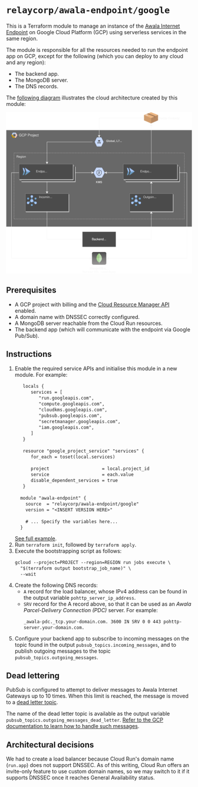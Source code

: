 # `relaycorp/awala-endpoint/google`

This is a Terraform module to manage an instance of the [Awala Internet Endpoint](https://docs.relaycorp.tech/awala-endpoint-internet/) on Google Cloud Platform (GCP) using serverless services in the same region.

The module is responsible for all the resources needed to run the endpoint app on GCP, except for the following (which you can deploy to any cloud and any region):

- The backend app.
- The MongoDB server.
- The DNS records.

The [following diagram](https://github.com/relaycorp/terraform-google-awala-endpoint/blob/main/diagrams/cloud.svg) illustrates the cloud architecture created by this module:

![](./diagrams/cloud.svg)

## Prerequisites

- A GCP project with billing and the [Cloud Resource Manager API](https://console.developers.google.com/apis/api/cloudresourcemanager.googleapis.com/overview) enabled.
- A domain name with DNSSEC correctly configured.
- A MongoDB server reachable from the Cloud Run resources.
- The backend app (which will communicate with the endpoint via Google Pub/Sub).

## Instructions

1. Enable the required service APIs and initialise this module in a new module. For example:
   ```hcl
      locals {
         services = [
            "run.googleapis.com",
            "compute.googleapis.com",
            "cloudkms.googleapis.com",
            "pubsub.googleapis.com",
            "secretmanager.googleapis.com",
            "iam.googleapis.com",
         ]
      }

      resource "google_project_service" "services" {
         for_each = toset(local.services)

         project                    = local.project_id
         service                    = each.value
         disable_dependent_services = true
      }

     module "awala-endpoint" {
       source  = "relaycorp/awala-endpoint/google"
       version = "<INSERT VERSION HERE>"
   
       # ... Specify the variables here...
     }
   ```
   [See full example](examples/basic).
2. Run `terraform init`, followed by `terraform apply`.
3. Execute the bootstrapping script as follows:
   ```shell
   gcloud --project=PROJECT --region=REGION run jobs execute \
     "$(terraform output bootstrap_job_name)" \
     --wait
   ```
4. Create the following DNS records:
   - `A` record for the load balancer, whose IPv4 address can be found in the output variable `pohttp_server_ip_address`.
   - `SRV` record for the A record above, so that it can be used as an _Awala Parcel-Delivery Connection (PDC)_ server. For example:
     ```
     _awala-pdc._tcp.your-domain.com. 3600 IN SRV 0 0 443 pohttp-server.your-domain.com.
     ```
5. Configure your backend app to subscribe to incoming messages on the topic found in the output `pubsub_topics.incoming_messages`, and to publish outgoing messages to the topic `pubsub_topics.outgoing_messages`.

## Dead lettering

PubSub is configured to attempt to deliver messages to Awala Internet Gateways up to 10 times. When this limit is reached, the message is moved to a [dead letter topic](https://www.enterpriseintegrationpatterns.com/patterns/messaging/DeadLetterChannel.html).

The name of the dead letter topic is available as the output variable `pubsub_topics.outgoing_messages_dead_letter`. [Refer to the GCP documentation to learn how to handle such messages](https://cloud.google.com/pubsub/docs/handling-failures).

## Architectural decisions

We had to create a load balancer because Cloud Run's domain name (`run.app`) does not support DNSSEC. As of this writing, Cloud Run offers an invite-only feature to use custom domain names, so we may switch to it if it supports DNSSEC once it reaches General Availability status.

